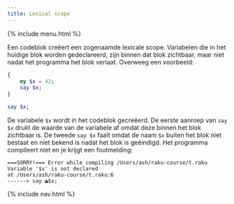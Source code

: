 ```yaml
---
title: Lexical scope
---
```


{% include menu.html %}

Een codeblok creëert een zogenaamde lexicale scope. Variabelen die in het huidige blok worden gedeclareerd, zijn binnen dat blok zichtbaar, maar niet nadat het programma het blok verlaat. Overweeg een voorbeeld:

```raku
{
    my $x = 42;
    say $x;
}

say $x;
```

De variabele `$x` wordt in het codeblok gecreëerd. De eerste aanroep van `say $x` drukt de waarde van de variabele af omdat deze binnen het blok zichtbaar is. De tweede `say $x` faalt omdat de naam `$x` buiten het blok niet bestaat en niet bekend is nadat het blok is geëindigd. Het programma compileert niet en je krijgt een foutmelding:

    ===SORRY!=== Error while compiling /Users/ash/raku-course/t.raku
    Variable '$x' is not declared
    at /Users/ash/raku-course/t.raku:6
    ------> say ⏏$x;

{% include nav.html %}
